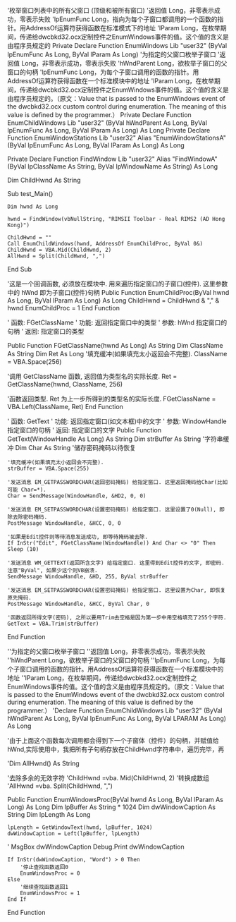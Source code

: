 '枚举窗口列表中的所有父窗口 (顶级和被所有窗口)
'返回值 Long，非零表示成功，零表示失败
'lpEnumFunc Long，指向为每个子窗口都调用的一个函数的指针。用AddressOf运算符获得函数在标准模式下的地址
'lParam Long，在枚举期间，传递给dwcbkd32.ocx定制控件之EnumWindows事件的值。这个值的含义是由程序员规定的
Private Declare Function EnumWindows Lib "user32" (ByVal lpEnumFunc As Long, ByVal lParam As Long)
'为指定的父窗口枚举子窗口
'返回值 Long，非零表示成功，零表示失败
'hWndParent Long，欲枚举子窗口的父窗口的句柄
'lpEnumFunc Long，为每个子窗口调用的函数的指针。用AddressOf运算符获得函数在一个标准模块中的地址
'lParam Long，在枚举期间，传递给dwcbkd32.ocx定制控件之EnumWindows事件的值。这个值的含义是由程序员规定的。（原文：Value that is passed to the EnumWindows event of the dwcbkd32.ocx custom control during enumeration. The meaning of this value is defined by the programmer.）
Private Declare Function EnumChildWindows Lib "user32" (ByVal hWndParent As Long, ByVal lpEnumFunc As Long, ByVal lParam As Long) As Long
Private Declare Function EnumWindowStations Lib "user32" Alias "EnumWindowStationsA" (ByVal lpEnumFunc As Long, ByVal lParam As Long) As Long


Private Declare Function FindWindow Lib "user32" Alias "FindWindowA" (ByVal lpClassName As String, ByVal lpWindowName As String) As Long


Dim ChildHwnd As String

Sub test_Main()

    Dim hwnd As Long
    
    hwnd = FindWindow(vbNullString, "RIMSII Toolbar - Real RIMS2 (AD Hong Kong)")
    
    ChildHwnd = ""
    Call EnumChildWindows(hwnd, AddressOf EnumChildProc, ByVal 0&)
    ChildHwnd = VBA.Mid(ChildHwnd, 2)
    AllHwnd = Split(ChildHwnd, ",")
    


End Sub



'这是一个回调函数, 必须放在模块中. 用来遍历指定窗口的子窗口(控件). 这里参数中的 hWnd 即为子窗口(控件)句柄
Public Function EnumChildProc(ByVal hwnd As Long, ByVal lParam As Long) As Long
ChildHwnd = ChildHwnd & "," & hwnd
EnumChildProc = 1
End Function


' 函数: FGetClassName
' 功能: 返回指定窗口中的类型
' 参数: hWnd 指定窗口的句柄
' 返回: 指定窗口的类型

Public Function FGetClassName(hwnd As Long) As String
Dim ClassName As String
Dim Ret As Long
'填充缓冲(如果填充太小返回会不完整).
 ClassName = VBA.Space(256)

 '调用 GetClassName 函数, 返回值为类型名的实际长度.
 Ret = GetClassName(hwnd, ClassName, 256)

 '函数返回类型. Ret 为上一步所得到的类型名的实际长度.
 FGetClassName = VBA.Left(ClassName, Ret)
End Function

' 函数: GetText
' 功能: 返回指定窗口(如文本框)中的文字
' 参数: WindowHandle 指定窗口的句柄
' 返回: 指定窗口的文字
Public Function GetText(WindowHandle As Long) As String
Dim strBuffer As String '字符串缓冲
Dim Char As String '储存密码掩码以待恢复

    '填充缓冲(如果填充太小返回会不完整).
    strBuffer = VBA.Space(255)

    '发送消息 EM_GETPASSWORDCHAR(返回密码掩码) 给指定窗口. 这里返回掩码给Char(比如可能 Char=*).
    Char = SendMessage(WindowHandle, &HD2, 0, 0)

    '发送消息 EM_SETPASSWORDCHAR(设置密码掩码) 给指定窗口. 这里设置了0(Null), 即除去除密码掩码.
    PostMessage WindowHandle, &HCC, 0, 0

    '如果是Edit控件则等待消息发送成功, 即等待掩码被去除.
    If InStr("Edit", FGetClassName(WindowHandle)) And Char <> "0" Then Sleep (10)

    '发送消息 WM_GETTEXT(返回所含文字) 给指定窗口. 这里得到Edit控件的文字, 即密码. 注意"ByVal", 如果少这个则VB崩溃.
    SendMessage WindowHandle, &HD, 255, ByVal strBuffer

    '发送消息 EM_SETPASSWORDCHAR(设置密码掩码) 给指定窗口. 这里设置为Char, 即恢复原先掩码.
    PostMessage WindowHandle, &HCC, ByVal Char, 0

    '函数返回所得文字(密码), 之所以要用Trim去空格是因为第一步中用空格填充了255个字符.
    GetText = VBA.Trim(strBuffer)
End Function


''为指定的父窗口枚举子窗口
''返回值 Long，非零表示成功，零表示失败
''hWndParent Long，欲枚举子窗口的父窗口的句柄
''lpEnumFunc Long，为每个子窗口调用的函数的指针。用AddressOf运算符获得函数在一个标准模块中的地址
''lParam Long，在枚举期间，传递给dwcbkd32.ocx定制控件之EnumWindows事件的值。这个值的含义是由程序员规定的。（原文：Value that is passed to the EnumWindows event of the dwcbkd32.ocx custom control during enumeration. The meaning of this value is defined by the programmer.）
'Declare Function EnumChildWindows Lib "user32" (ByVal hWndParent As Long, ByVal lpEnumFunc As Long, ByVal LPARAM As Long) As Long

'由于上面这个函数每次调用都会得到下一个子窗体（控件）的句柄，并赋值给hWnd,实际使用中，我把所有子句柄存放在ChildHwnd字符串中，遍历完毕，再

'Dim AllHwnd() As String

'去除多余的无效字符
'ChildHwnd =vba. Mid(ChildHwnd, 2)
'转换成数组
'AllHwnd =vba. Split(ChildHwnd, ",")

Public Function EnumWindowsProc(ByVal hwnd As Long, ByVal lParam As Long) As Long
    Dim lpBuffer As String * 1024
    Dim dwWindowCaption As String
    Dim lpLength As Long

    lpLength = GetWindowText(hwnd, lpBuffer, 1024)
    dwWindowCaption = Left(lpBuffer, lpLength)
'    MsgBox dwWindowCaption
    Debug.Print dwWindowCaption

    If InStr(dwWindowCaption, "Word") > 0 Then
        '停止查找函数返回0
        EnumWindowsProc = 0
    Else
        '继续查找函数返回1
        EnumWindowsProc = 1
    End If

End Function
